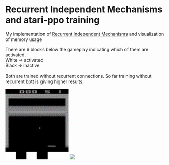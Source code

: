 # Recurrent Independent Mechanisms and atari-ppo training
My implementation of [Recurrent Independent Mechanisms](https://arxiv.org/pdf/1909.10893.pdf) and visualization of memory usage

There are 6 blocks below the gameplay indicating which of them are activated. \
White => activated \
Black => inactive \
<br/>
Both are trained without recurrent connections. So far training without recurrent bptt is giving higher results.

<img src="breakout_3.gif" width="200">

<img src="Zaxxon_7800.gif" width="200">

